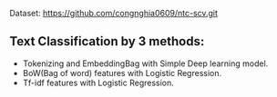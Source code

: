 Dataset: https://github.com/congnghia0609/ntc-scv.git

## Text Classification by 3 methods:
- Tokenizing and EmbeddingBag with Simple Deep learning model.
- BoW(Bag of word) features with Logistic Regression.
- Tf-idf features with Logistic Regression. 

